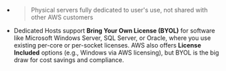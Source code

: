 - > Physical servers fully dedicated to user's use, not shared with other AWS customers
- Dedicated Hosts support **Bring Your Own License (BYOL)** for software like Microsoft Windows Server, SQL Server, or Oracle, where you use existing per-core or per-socket licenses. AWS also offers **License Included** options (e.g., Windows via AWS licensing), but BYOL is the big draw for cost savings and compliance.